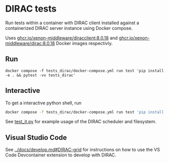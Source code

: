 # DIRAC tests

Run tests within a container with DIRAC client installed
against a containerized DIRAC server instance using Docker compose.

Uses [ghcr.io/xenon-middleware/diracclient:8.0.18](
https://github.com/orgs/xenon-middleware/packages/container/package/diracclient
) and [ghcr.io/xenon-middleware/dirac:8.0.18](
https://github.com/orgs/xenon-middleware/packages/container/package/dirac
) Docker images respectivly.

## Run

```shell
docker compose -f tests_dirac/docker-compose.yml run test 'pip install -e . && pytest -vv tests_dirac'
```

## Interactive

To get a interactive python shell, run

```bash
docker compose -f tests_dirac/docker-compose.yml run test 'pip install -e .[dev] && dirac-proxy-init -g dirac_user && ipython'
```

See [test_it.py](test_it.py) for example usage of the DIRAC scheduler and filesystem.

## Visual Studio Code

See [../docs/develop.md#DIRAC-grid](../docs/develop.md#DIRAC-grid) for instructions
on how to use the VS Code Devcontainer extension to develop with DIRAC.
